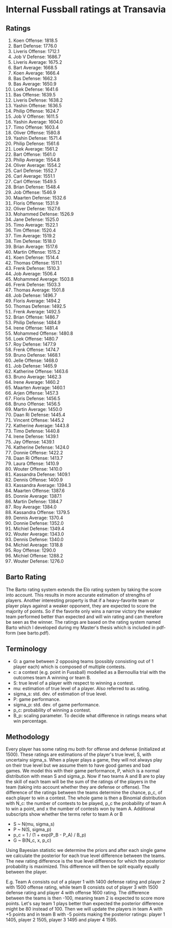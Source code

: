 # Internal Fussball ratings at Transavia
## Ratings
1. Koen Offense: 1818.5 
2. Bart Defense: 1776.0 
3. Liveris Offense: 1712.1 
4. Job V Defense: 1686.7 
5. Liveris Average: 1675.2 
6. Bart Average: 1668.5 
7. Koen Average: 1666.4 
8. Bas Defense: 1662.3 
9. Bas Average: 1650.9 
10. Loek Defense: 1641.6 
11. Bas Offense: 1639.5 
12. Liveris Defense: 1638.2 
13. Yashin Offense: 1636.5 
14. Philip Offense: 1624.7 
15. Job V Offense: 1611.5 
16. Yashin Average: 1604.0 
17. Timo Offense: 1603.4 
18. Oliver Offense: 1580.8 
19. Yashin Defense: 1571.4 
20. Philip  Defense: 1561.6 
21. Loek Average: 1561.2 
22. Bart Offense: 1561.0 
23. Philip Average: 1554.8 
24. Oliver Average: 1554.2 
25. Carl Defense: 1552.7 
26. Carl Average: 1551.1 
27. Carl Offense: 1549.5 
28. Brian Defense: 1548.4 
29. Job Offense: 1546.9 
30. Maarten Defense: 1532.6 
31. Floris Offense: 1531.9 
32. Oliver Defense: 1527.6 
33. Mohammed Defense: 1526.9 
34. Jane Defense: 1525.0 
35. Timo Average: 1522.1 
36. Tim Offense: 1520.4 
37. Tim Average: 1519.2 
38. Tim Defense: 1518.0 
39. Brian Average: 1517.6 
40. Martin Offense: 1515.2 
41. Koen Defense: 1514.4 
42. Thomas Offense: 1511.1 
43. Frenk Defense: 1510.3 
44. Job Average: 1506.4 
45. Mohammed Average: 1503.8 
46. Frenk  Defense: 1503.3 
47. Thomas Average: 1501.8 
48. Job  Defense: 1496.7 
49. Floris Average: 1494.2 
50. Thomas Defense: 1492.5 
51. Frenk Average: 1492.5 
52. Brian Offense: 1486.7 
53. Philip Defense: 1484.9 
54. Irene Offense: 1481.4 
55. Mohammed Offense: 1480.8 
56. Loek Offense: 1480.7 
57. Roy Defense: 1477.9 
58. Frenk Offense: 1474.7 
59. Bruno Defense: 1468.1 
60. Jelle Offense: 1468.0 
61. Job Defense: 1465.9 
62. Katherine Offense: 1463.6 
63. Bruno Average: 1462.3 
64. Irene Average: 1460.2 
65. Maarten Average: 1460.1 
66. Arjen Offense: 1457.3 
67. Floris Defense: 1456.5 
68. Bruno Offense: 1456.5 
69. Martin Average: 1450.0 
70. Daan Ri Defense: 1445.4 
71. Vincent Offense: 1445.2 
72. Katherine Average: 1443.8 
73. Timo Defense: 1440.8 
74. Irene Defense: 1439.1 
75. Jay Offense: 1439.1 
76. Katherine Defense: 1424.0 
77. Donnie Offense: 1422.2 
78. Daan Ri Offense: 1413.7 
79. Laura Offense: 1410.9 
80. Wouter Offense: 1410.0 
81. Kassandra Defense: 1409.1 
82. Dennis Offense: 1400.9 
83. Kassandra Average: 1394.3 
84. Maarten Offense: 1387.6 
85. Donnie Average: 1387.1 
86. Martin Defense: 1384.7 
87. Roy Average: 1384.0 
88. Kassandra Offense: 1379.5 
89. Dennis Average: 1370.4 
90. Donnie Defense: 1352.0 
91. Michiel Defense: 1349.4 
92. Wouter Average: 1343.0 
93. Dennis Defense: 1340.0 
94. Michiel Average: 1318.8 
95. Roy Offense: 1290.0 
96. Michiel Offense: 1288.2 
97. Wouter Defense: 1276.0 

## Barto Rating
The Barto rating system extends the Elo rating system by taking the score into account. This results in more accurate estimation of strengths of players. Another interesting property is that if a heavy-favorite team or player plays against a weaker opponent, they are expected to score the majority of points. So if the favorite only wins a narrow victory the weaker team performed better than expected and will win rating and can therefore be seen as the winner. The ratings are based on the rating system named Barto which I developed during my Master's thesis which is included in pdf-form (see barto.pdf).
## Terminology
- G: a game between 2 opposing teams (possibly consisting out of 1 player each) which is composed of multiple contests.
- c: a contest (e.g. point in Fussball) modelled as a Bernoullia trial with the outcomes team A winning or team B.
- S: true level of a player with respect to winning a contest.
- mu: estimation of true level of a player. Also referred to as rating.
- sigma_s: std. dev. of estimation of true level.
- P: game performance.
- sigma_p: std. dev. of game performance.
- p_c: probability of winning a contest.
- B_p: scaling parameter. To decide what difference in ratings means what win percentage.
## Methodology
Every player has some rating mu both for offense and defense (initialized at 1500). These ratings are estimations of the player's true level, S, with uncertainy sigma_s. When a player plays a game, they will not always play on their true level but we assume them to have good games and bad games. We model this with their game performance, P, which is a normal distribution with mean S and sigma_p. Now if two teams A and B are to play the skill of each team will be the sum of the ratings of the players in the team (taking into account whether they are defense or offense). The difference of the ratings between the teams determine the chance, p_c, of each player to win a contest. The whole game is then a Binomial distribution with N_c: the number of contests to be played, p_c the probability of team A to win a point, and x the number of contests won by team A. Additional subscripts show whether the terms refer to team A or B
- S ~ N(mu, sigma_s)
- P ~ N(S, sigma_p)
- p_c = 1 / (1 + exp(P_B - P_A) / B_p)
- G ~ B(N_c, x, p_c)

Using Bayesian statistic we determine the priors and after each single game we calculate the posterior for each true level difference between the teams. The new rating difference is the true level difference for which the posterior probability is maximized. This difference will then be split equally equally between the player. 

E.g. Team A consists out of a player 1 with 1400 defense rating and player 2 with 1500 offense rating, while team B consists out of player 3 with 1500 defense rating and player 4 with offense 1600 rating. The difference between the teams is then -100, meaning team 2 is expected to score more points. Let's say team 1 plays better than expected the posterior difference might be 80 instead of 100. Then we will update the players in team A with +5 points and in team B with -5 points making the posterior ratings: player 1 1405, player 2 1505, player 3 1495 and player 4 1595.